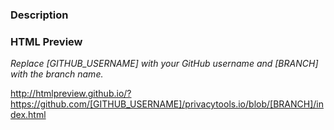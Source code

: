 ### Description



### HTML Preview

*Replace [GITHUB_USERNAME] with your GitHub username and [BRANCH] with the branch name.*

http://htmlpreview.github.io/?https://github.com/[GITHUB_USERNAME]/privacytools.io/blob/[BRANCH]/index.html
